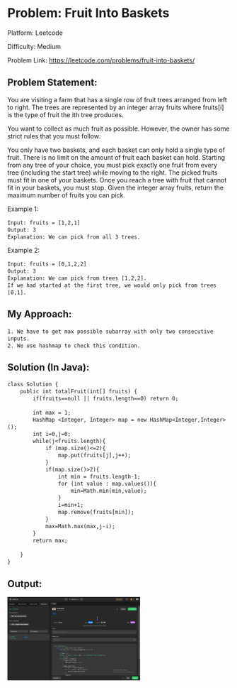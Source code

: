 # Problem: Fruit Into Baskets

Platform: Leetcode

Difficulty: Medium

Problem Link: https://leetcode.com/problems/fruit-into-baskets/

## Problem Statement:

You are visiting a farm that has a single row of fruit trees arranged from left to right. The trees are represented by an integer array fruits where fruits[i] is the type of fruit the ith tree produces.

You want to collect as much fruit as possible. However, the owner has some strict rules that you must follow:

You only have two baskets, and each basket can only hold a single type of fruit. There is no limit on the amount of fruit each basket can hold.
Starting from any tree of your choice, you must pick exactly one fruit from every tree (including the start tree) while moving to the right. The picked fruits must fit in one of your baskets.
Once you reach a tree with fruit that cannot fit in your baskets, you must stop.
Given the integer array fruits, return the maximum number of fruits you can pick.

Example 1:

    Input: fruits = [1,2,1]
    Output: 3
    Explanation: We can pick from all 3 trees.

Example 2:

    Input: fruits = [0,1,2,2]
    Output: 3
    Explanation: We can pick from trees [1,2,2].
    If we had started at the first tree, we would only pick from trees [0,1].

## My Approach:

    1. We have to get max possible subarray with only two consecutive inputs.
    2. We use hashmap to check this condition.


## Solution (In Java):

    class Solution {
        public int totalFruit(int[] fruits) {
            if(fruits==null || fruits.length==0) return 0;

            int max = 1;
            HashMap <Integer, Integer> map = new HashMap<Integer,Integer>();
            int i=0,j=0;
            while(j<fruits.length){
                if (map.size()<=2){
                    map.put(fruits[j],j++);
                }
                if(map.size()>2){
                    int min = fruits.length-1;
                    for (int value : map.values()){
                        min=Math.min(min,value);
                    }
                    i=min+1;
                    map.remove(fruits[min]);
                }
                max=Math.max(max,j-i);
            }
            return max;
            
        }
    }

## Output:
<img
  src="Output.png"
  alt="Alt text"
  title="Optional title"
  style="display: inline-block; margin: 0 auto; max-width: 300px">








